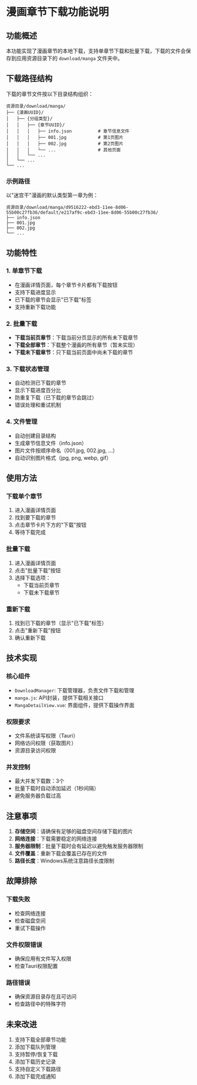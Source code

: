 # 漫画章节下载功能说明

## 功能概述

本功能实现了漫画章节的本地下载，支持单章节下载和批量下载，下载的文件会保存到应用资源目录下的 `download/manga` 文件夹中。

## 下载路径结构

下载的章节文件按以下目录结构组织：

```
资源目录/download/manga/
├── {漫画UUID}/
│   ├── {分组类型}/
│   │   ├── {章节UUID}/
│   │   │   ├── info.json          # 章节信息文件
│   │   │   ├── 001.jpg            # 第1页图片
│   │   │   ├── 002.jpg            # 第2页图片
│   │   │   └── ...                # 其他页面
│   │   └── ...
│   └── ...
└── ...
```

### 示例路径

以"迷宫干"漫画的默认类型第一章为例：
```
资源目录/download/manga/d9516222-ebd3-11ee-8d06-55b00c27fb36/default/e217af9c-ebd3-11ee-8d06-55b00c27fb36/
├── info.json
├── 001.jpg
├── 002.jpg
└── ...
```

## 功能特性

### 1. 单章节下载
- 在漫画详情页面，每个章节卡片都有下载按钮
- 支持下载进度显示
- 已下载的章节会显示"已下载"标签
- 支持重新下载功能

### 2. 批量下载
- **下载当前页章节**：下载当前分页显示的所有未下载章节
- **下载全部章节**：下载整个漫画的所有章节（暂未实现）
- **下载未下载章节**：只下载当前页面中尚未下载的章节

### 3. 下载状态管理
- 自动检测已下载的章节
- 显示下载进度百分比
- 防重复下载（已下载的章节会跳过）
- 错误处理和重试机制

### 4. 文件管理
- 自动创建目录结构
- 生成章节信息文件（info.json）
- 图片文件按顺序命名（001.jpg, 002.jpg, ...）
- 自动识别图片格式（jpg, png, webp, gif）

## 使用方法

### 下载单个章节
1. 进入漫画详情页面
2. 找到要下载的章节
3. 点击章节卡片下方的"下载"按钮
4. 等待下载完成

### 批量下载
1. 进入漫画详情页面
2. 点击"批量下载"按钮
3. 选择下载选项：
   - 下载当前页章节
   - 下载未下载章节

### 重新下载
1. 找到已下载的章节（显示"已下载"标签）
2. 点击"重新下载"按钮
3. 确认重新下载

## 技术实现

### 核心组件
- `DownloadManager`: 下载管理器，负责文件下载和管理
- `manga.js`: API封装，提供下载相关接口
- `MangaDetailView.vue`: 界面组件，提供下载操作界面

### 权限要求
- 文件系统读写权限（Tauri）
- 网络访问权限（获取图片）
- 资源目录访问权限

### 并发控制
- 最大并发下载数：3个
- 批量下载时自动添加延迟（1秒间隔）
- 避免服务器负载过高

## 注意事项

1. **存储空间**：请确保有足够的磁盘空间存储下载的图片
2. **网络连接**：下载需要稳定的网络连接
3. **服务器限制**：批量下载时会有延迟以避免触发服务器限制
4. **文件覆盖**：重新下载会覆盖已存在的文件
5. **路径长度**：Windows系统注意路径长度限制

## 故障排除

### 下载失败
- 检查网络连接
- 检查磁盘空间
- 重试下载操作

### 文件权限错误
- 确保应用有文件写入权限
- 检查Tauri权限配置

### 路径错误
- 确保资源目录存在且可访问
- 检查路径中的特殊字符

## 未来改进

1. 支持下载全部章节功能
2. 添加下载队列管理
3. 支持暂停/恢复下载
4. 添加下载历史记录
5. 支持自定义下载路径
6. 添加下载完成通知
